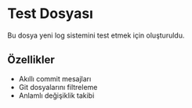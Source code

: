 # Test Dosyası

Bu dosya yeni log sistemini test etmek için oluşturuldu.

## Özellikler
- Akıllı commit mesajları
- Git dosyalarını filtreleme
- Anlamlı değişiklik takibi
